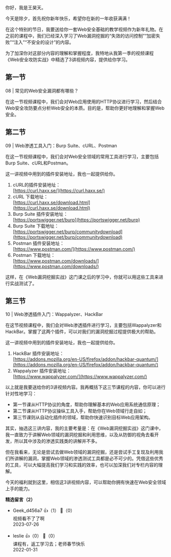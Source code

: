 你好，我是王昊天。

今天是除夕，首先祝你新年快乐，希望你在新的一年收获满满！

在这个特别的节日，我要送给你一套Web安全基础的教学视频作为新年礼物。在之前的课程中，我们已经深入学习了Web漏洞挖掘的“失效的访问控制”“加密失败”“注入”“不安全的设计”的内容。

为了加深你对这部分内容的理解和掌握程度，我特地从我第一季的视频课程《Web安全攻防实战》中精选了3讲视频内容，提供给你学习。

## 第一节

08 | 常见的Web安全漏洞都有哪些？

在这一节视频课程中，我们会对Web应用使用的HTTP协议进行学习，然后结合Web安全攻防要点分析Web安全的本质。目的是，帮助你更好地理解和掌握Web安全。

## 第二节

09 | Web渗透工具入门：Burp Suite、cURL、Postman

在这一节视频课程中，我们会对Web安全领域的常用工具进行学习，主要包括Burp Suite、cURL和Postman。

这一讲视频中用到的插件安装地址，我也一起提供给你。

1. cURL的插件安装地址：  
   [https://curl.haxx.se/](https://curl.haxx.se/)
2. cURL 下载地址：  
   [https://curl.haxx.se/download.html](https://curl.haxx.se/download.html)
3. Burp Suite 插件安装地址：  
   [https://portswigger.net/burp](https://portswigger.net/burp)
4. Burp Suite 下载地址：  
   [https://portswigger.net/burp/communitydownload](https://portswigger.net/burp/communitydownload)
5. Postman 插件安装地址：  
   [https://www.postman.com/](https://www.postman.com/)
6. Postman 下载地址：  
   [https://www.postman.com/downloads/](https://www.postman.com/downloads/)

这样，在《Web漏洞挖掘实战》这门课之后的学习中，你就可以用这些工具来进行实战测试了。

## 第三节

10 | Web渗透插件入门：Wappalyzer、HackBar

在这节视频课程中，我们会对Web渗透插件进行学习，主要包括Wappalyzer和HackBar。掌握了这两个插件，可以对我们的漏洞挖掘过程提供极大的帮助。

这一讲视频中用到的插件安装地址，我也一起提供给你。

1. HackBar 插件安装地址：  
   [https://addons.mozilla.org/en-US/firefox/addon/hackbar-quantum/](https://addons.mozilla.org/en-US/firefox/addon/hackbar-quantum/)
2. Wappalyzer 插件安装地址：  
   [https://www.wappalyzer.com/](https://www.wappalyzer.com/)

以上就是我要送给你的3讲视频内容。我再概括下这三节课程的内容，你可以进行针对性地学习：

- 第一节课从HTTP协议的角度，帮助你理解基本的Web应用系统通信原理；
- 第二节课从HTTP协议操纵工具入手，帮助你在Web领域行走自如；
- 第三节课则从自动化插件的领域，帮助你快速识别目标Web应用架构。

其实，抽选这三讲内容，我的主要考量是：在《Web漏洞挖掘实战》这门课中，我一直致力于讲解Web领域的漏洞挖掘和利用思维，以及从防御的视角去看开发，所以其中涉及的渗透实践类的讲解并不多。

但在我看来，无论是尝试去做Web领域的漏洞挖掘，还是尝试手工复现及利用我们所讲解的漏洞，掌握Web领域的渗透测试工具都是必不可少的。凭借这些优秀的工具，可以大幅提高我们学习和实践的效率，也可以加深我们对专栏内容的理解。

今天的福利就到这里，相信这3讲视频内容，可以帮助你拥有快速在Web安全领域上手的能力。
<div><strong>精选留言（2）</strong></div><ul>
<li><span>Geek_d456a7</span> 👍（1） 💬（0）<div>视频看不了了啊
</div>2023-07-26</li><br/><li><span>leslie</span> 👍（0） 💬（0）<div>课程有，返工学习去；老师春节快乐</div>2022-01-31</li><br/>
</ul>